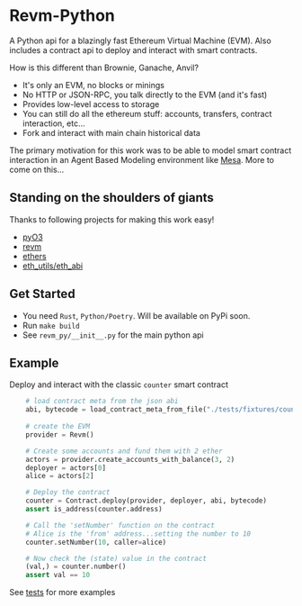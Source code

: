 # Revm-Python
A Python api for a blazingly fast Ethereum Virtual Machine (EVM). Also includes a contract api to deploy and interact with smart contracts.

How is this different than Brownie, Ganache, Anvil?
- It's only an EVM, no blocks or minings
- No HTTP or JSON-RPC, you talk directly to the EVM (and it's fast)
- Provides low-level access to storage
- You can still do all the ethereum stuff: accounts, transfers, contract interaction, etc...
- Fork and interact with main chain historical data 

The primary motivation for this work was to be able to model smart contract interaction in an Agent Based Modeling environment like [Mesa](https://mesa.readthedocs.io/en/main/). More to come on this...

## Standing on the shoulders of giants
Thanks to following projects for making this work easy!
- [pyO3](https://github.com/PyO3)
- [revm](https://github.com/bluealloy/revm)
- [ethers](https://docs.rs/ethers/latest/ethers/index.html)
- [eth_utils/eth_abi](https://eth-utils.readthedocs.io/en/stable/) 

## Get Started
- You need `Rust`, `Python/Poetry`. Will be available on PyPi soon.
- Run `make build`
- See `revm_py/__init__.py` for the main python api

## Example
Deploy and interact with the classic `counter` smart contract

```python
    # load contract meta from the json abi
    abi, bytecode = load_contract_meta_from_file("./tests/fixtures/counter.json")
    
    # create the EVM
    provider = Revm()

    # Create some accounts and fund them with 2 ether
    actors = provider.create_accounts_with_balance(3, 2)
    deployer = actors[0]
    alice = actors[2]

    # Deploy the contract
    counter = Contract.deploy(provider, deployer, abi, bytecode)
    assert is_address(counter.address)

    # Call the 'setNumber' function on the contract
    # Alice is the 'from' address...setting the number to 10
    counter.setNumber(10, caller=alice)

    # Now check the (state) value in the contract
    (val,) = counter.number()
    assert val == 10
```
See [tests](./tests/) for more examples

